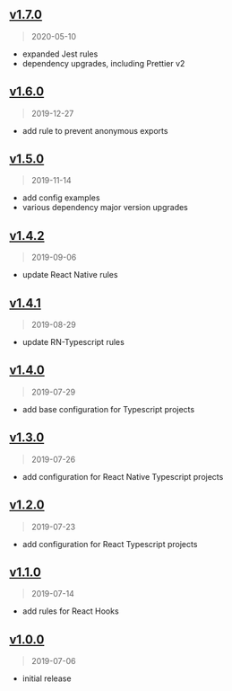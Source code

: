 ## [v1.7.0]

> 2020-05-10

- expanded Jest rules
- dependency upgrades, including Prettier v2

[v1.7.0]: https://github.com/okize/eslint-config-okize/compare/v1.6.0...v1.7.0

## [v1.6.0]

> 2019-12-27

- add rule to prevent anonymous exports

[v1.6.0]: https://github.com/okize/eslint-config-okize/compare/v1.5.0...v1.6.0

## [v1.5.0]

> 2019-11-14

- add config examples
- various dependency major version upgrades

[v1.5.0]: https://github.com/okize/eslint-config-okize/compare/v1.4.2...v1.5.0

## [v1.4.2]

> 2019-09-06

- update React Native rules

[v1.4.2]: https://github.com/okize/eslint-config-okize/compare/v1.4.1...v1.4.2

## [v1.4.1]

> 2019-08-29

- update RN-Typescript rules

[v1.4.1]: https://github.com/okize/eslint-config-okize/compare/v1.4.0...v1.4.1

## [v1.4.0]

> 2019-07-29

- add base configuration for Typescript projects

[v1.4.0]: https://github.com/okize/eslint-config-okize/compare/v1.3.0...v1.4.0

## [v1.3.0]

> 2019-07-26

- add configuration for React Native Typescript projects

[v1.3.0]: https://github.com/okize/eslint-config-okize/compare/v1.2.0...v1.3.0

## [v1.2.0]

> 2019-07-23

- add configuration for React Typescript projects

[v1.2.0]: https://github.com/okize/eslint-config-okize/compare/v1.1.0...v1.2.0

## [v1.1.0]

> 2019-07-14

- add rules for React Hooks

[v1.1.0]: https://github.com/okize/eslint-config-okize/compare/v1.0.0...v1.1.0

## [v1.0.0]

> 2019-07-06

- initial release

[v1.0.0]: https://github.com/okize/eslint-config-okize/compare/967764bb...v1.0.0
